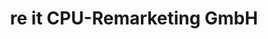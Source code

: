 ---
title: "re it CPU-Remarketing GmbH"
url: /rheinbach/re-it-cpu-remarketing-gmbh/
shop: Computer
---
